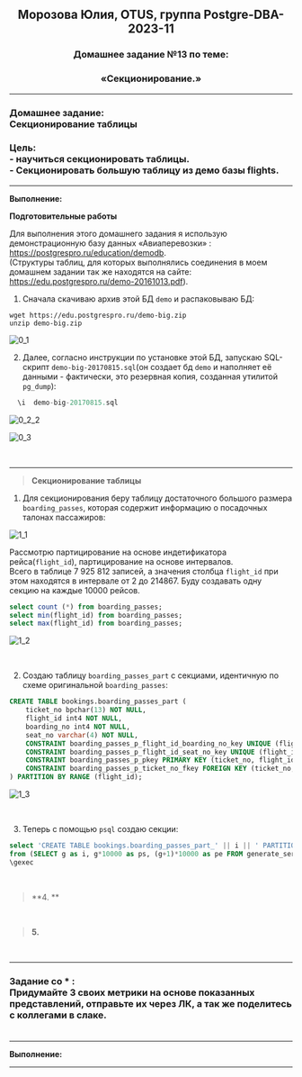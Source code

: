 **<div align="center"><h2>Морозова Юлия, OTUS, группа Postgre-DBA-2023-11</h2></div>**

**<div align=center><h3>Домашнее задание №13 по теме:</h3></div>**
**<div align=center><h3>«Секционирование.»</h3></div>**

***
**<h3>Домашнее задание:
<br>Секционирование таблицы</h3>**

**<h3>Цель:
<br> - научиться секционировать таблицы.
<br> - Секционировать большую таблицу из демо базы flights.</h3>**


***

**Выполнение:**

**Подготовительные работы**

Для выполнения этого домашнего задания я использую демонстрационную базу данных «Авиаперевозки» : https://postgrespro.ru/education/demodb.
</br>(Cтруктуры таблиц, для которых выполнялись соединения в моем домашнем задании так же находятся на сайте: https://edu.postgrespro.ru/demo-20161013.pdf).

1. Сначала скачиваю архив этой БД ``demo`` и распаковываю БД:

``wget https://edu.postgrespro.ru/demo-big.zip`` 
</br>``unzip demo-big.zip``

![0_1](https://github.com/Y-M-Morozova/Postgre-DBA-2023-11_OTUS_Morozova_Yulia/assets/153178571/a6d4b958-ad8c-4af9-bcf5-caa54218d273)

2. Далее, согласно инструкции по установке этой БД, запускаю SQL-скрипт ``demo-big-20170815.sql``(он создает бд ``demo`` и наполняет её данными - фактически, это резервная копия, созданная утилитой ``pg_dump``):

```sql
  \i  demo-big-20170815.sql
```

![0_2_2](https://github.com/Y-M-Morozova/Postgre-DBA-2023-11_OTUS_Morozova_Yulia/assets/153178571/a15ec3b4-cfdb-4017-9180-2f10e60194a6)

![0_3](https://github.com/Y-M-Morozova/Postgre-DBA-2023-11_OTUS_Morozova_Yulia/assets/153178571/fd5e6656-6d07-484d-8c4c-deee5d4e8a5c)

<br/>  

***

>**Секционирование таблицы**

1. Для секционирования беру таблицу достаточного большого размера ``boarding_passes``, которая содержит информацию о посадочных талонах пассажиров:

![1_1](https://github.com/Y-M-Morozova/Postgre-DBA-2023-11_OTUS_Morozova_Yulia/assets/153178571/f7180259-50db-4579-8a92-267f8f4cbe7b)

Рассмотрю партицирование на основе индетификатора рейса(``flight_id``), партицирование на основе интервалов. 
</br>Всего в таблице 7 925 812 записей, а  значения столбца ``flight_id`` при этом находятся в интервале от 2 до 214867. Буду создавать одну секцию на каждые 10000 рейсов.

```sql
select count (*) from boarding_passes;
select min(flight_id) from boarding_passes; 
select max(flight_id) from boarding_passes;
```

![1_2](https://github.com/Y-M-Morozova/Postgre-DBA-2023-11_OTUS_Morozova_Yulia/assets/153178571/d524ad8d-204c-471b-9607-2754a6a4de3c)

<br/>


2. Создаю таблицу ``boarding_passes_part`` с секциами, идентичную по схеме оригинальной ``boarding_passes``:

```sql
CREATE TABLE bookings.boarding_passes_part (
	ticket_no bpchar(13) NOT NULL,
	flight_id int4 NOT NULL,
	boarding_no int4 NOT NULL,
	seat_no varchar(4) NOT NULL,
	CONSTRAINT boarding_passes_p_flight_id_boarding_no_key UNIQUE (flight_id, boarding_no),
	CONSTRAINT boarding_passes_p_flight_id_seat_no_key UNIQUE (flight_id, seat_no),
	CONSTRAINT boarding_passes_p_pkey PRIMARY KEY (ticket_no, flight_id),
	CONSTRAINT boarding_passes_p_ticket_no_fkey FOREIGN KEY (ticket_no,flight_id) REFERENCES bookings.ticket_flights(ticket_no,flight_id)
) PARTITION BY RANGE (flight_id);
```

![1_3](https://github.com/Y-M-Morozova/Postgre-DBA-2023-11_OTUS_Morozova_Yulia/assets/153178571/a885b390-c2e2-49bd-bf07-a71a46a67145)

<br/>

3. Теперь с помощью ``psql`` создаю секции:

```sql
select 'CREATE TABLE bookings.boarding_passes_part_' || i || ' PARTITION OF bookings.boarding_passes_part FOR VALUES FROM ('|| ps ||') TO ('|| pe ||');'
from (SELECT g as i, g*10000 as ps, (g+1)*10000 as pe FROM generate_series(0, (select max(bp.flight_id) from boarding_passes bp)/10000) g) sec
\gexec
```

<br/>

>**4. **



<br/>

>**5.**



<br/>


***
**<h3> Задание со * :**
<br>Придумайте 3 своих метрики на основе показанных представлений, отправьте их через ЛК, а так же поделитесь с коллегами в слаке. 
<br> 
<br>
</h3>

***

**Выполнение:**


***





